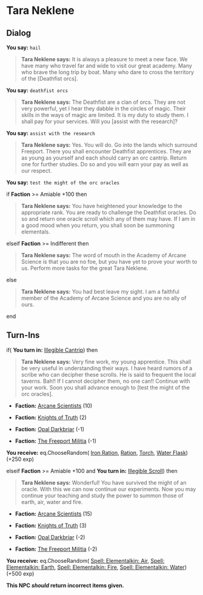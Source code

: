 # Tara Neklene
## Dialog

**You say:** `hail`



>**Tara Neklene says:** It is always a pleasure to meet a new face. We have many who travel far and wide to visit our great academy. Many who brave the long trip by boat. Many who dare to cross the territory of the [Deathfist orcs].

**You say:** `deathfist orcs`



>**Tara Neklene says:** The Deathfist are a clan of orcs. They are not very powerful, yet I hear they dabble in the circles of magic. Their skills in the ways of magic are limited. It is my duty to study them. I shall pay for your services. Will you [assist with the research]?

**You say:** `assist with the research`



>**Tara Neklene says:** Yes. You will do. Go into the lands which surround Freeport. There you shall encounter Deathfist apprentices. They are as young as yourself and each should carry an orc cantrip. Return one for further studies. Do so and you will earn your pay as well as our respect.

**You say:** `test the might of the orc oracles`



if **Faction** >= Amiable +100 then



>**Tara Neklene says:** You have heightened your knowledge to the appropriate rank. You are ready to challenge the Deathfist oracles. Do so and return one oracle scroll which any of them may have. If I am in a good mood when you return, you shall soon be summoning elementals.


elseif **Faction** >= Indifferent then



>**Tara Neklene says:** The word of mouth in the Academy of Arcane Science is that you are no foe, but you have yet to prove your worth to us. Perform more tasks for the great Tara Neklene.


else



>**Tara Neklene says:** You had best leave my sight. I am a faithful member of the Academy of Arcane Science and you are no ally of ours.

end

## Turn-Ins




if( **You turn in:** [Illegible Cantrip](/item/13845)) then


>**Tara Neklene says:** Very fine work, my young apprentice. This shall be very useful in understanding their ways. I have heard rumors of a scribe who can decipher these scrolls. He is said to frequent the local taverns. Bah!! If I cannot decipher them, no one can!! Continue with your work. Soon you shall advance enough to [test the might of the orc oracles].


* __Faction:__ [Arcane Scientists](/faction/220) (10)


* __Faction:__ [Knights of Truth](/faction/281) (2)


* __Faction:__ [Opal Darkbriar](/faction/296) (-1)


* __Faction:__ [The Freeport Militia](/faction/330) (-1)


 **You receive:** eq.ChooseRandom( [Iron Ration](/item/13005), [Ration](/item/13007), [Torch](/item/13002), [Water Flask](/item/13006)) (+250 exp)

elseif **Faction** >= Amiable +100 and  **You turn in:** [Illegible Scroll](/item/13225)) then


>**Tara Neklene says:** Wonderful! You have survived the might of an oracle. With this we can now continue our experiments. Now you may continue your teaching and study the power to summon those of earth, air, water and fire.


* __Faction:__ [Arcane Scientists](/faction/220) (15)


* __Faction:__ [Knights of Truth](/faction/281) (3)


* __Faction:__ [Opal Darkbriar](/faction/296) (-2)


* __Faction:__ [The Freeport Militia](/faction/330) (-2)


 **You receive:** eq.ChooseRandom( [Spell: Elementalkin: Air](/item/15317), [Spell: Elementalkin: Earth](/item/15058), [Spell: Elementalkin: Fire](/item/15316), [Spell: Elementalkin: Water](/item/15315)) (+500 exp)

**This NPC *should* return incorrect items given.**

